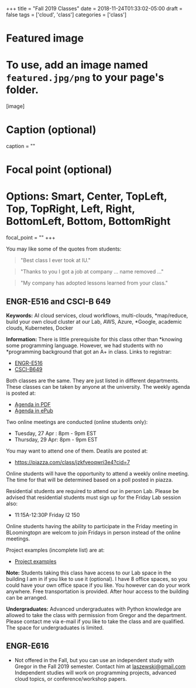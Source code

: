 +++
title = "Fall 2019 Classes"
date = 2018-11-24T01:33:02-05:00
draft = false
tags = ['cloud', 'class']
categories = ['class']

# Featured image
# To use, add an image named `featured.jpg/png` to your page's folder. 
[image]
  # Caption (optional)
  caption = ""

  # Focal point (optional)
  # Options: Smart, Center, TopLeft, Top, TopRight, Left, Right, BottomLeft, Bottom, BottomRight
  focal_point = ""
+++


You may like some of the quotes from students: 

> "Best class I ever took at IU."

> "Thanks to you I got a job at company ... name removed ..."

> "My company has adopted lessons learned from your class."



## ENGR-E516 and CSCI-B 649

**Keywords:** AI cloud services, cloud workflows, multi-clouds,
*map/reduce, build your own cloud cluster at our Lab, AWS, Azure,
*Google, academic clouds, Kubernetes, Docker

**Information:** There is little prerequisite for this class other than
*knowing some programming language. However, we had students with no
*programming background that got an A+ in class. Links to registrar:

* [ENGR-E516](https://registrar.indiana.edu/browser/soc4198/ENGR/ENGR-E516.shtml)
* [CSCI-B649](https://registrar.indiana.edu/browser/soc4198/CSCI/CSCI-B649.shtml)

Both classes are the same. They are just listed in different
departments. These classes can be taken by anyone at the university. The
weekly agenda is posted at:

* [Agenda in PDF](https://cloudmesh-community.github.io/book/vonLaszewski-e516.pdf)
* [Agenda in ePub](https://cloudmesh-community.github.io/book/vonLaszewski-e516.epub)

Two online meetings are conducted (online students only):

* Tuesday, 27 Apr : 8pm - 9pm EST
* Thursday, 29 Apr: 8pm - 9pm EST

You may want to attend one of them. Deatils are posted at:

* https://piazza.com/class/jzkfveoqwri3e4?cid=7

Online students will have the opportunity to attend a weekly online
meeting. The time for that will be determined based on a poll posted in
piazza.

Residential students are required to attend our in person Lab. Please be
advised that residential students must sign up for the Friday Lab
session also:
 
* 11:15A-12:30P   Friday      I2 150  
 
Online students having the ability to participate in the Friday meeting
in BLoomingtopn are welcom to join Fridays in person instead of the
online meetings.


Project examples (incomplete list) are at:

* [Project examples](https://cloudmesh.github.io/cloudmesh-manual/projects/index.html)

 
**Note:** Students taking this class have access to our Lab space in the
building I am in if you like to use it (optional). I have 8 office
spaces, so you could have your own office space if you like. You
however can do your work anywhere. Free transportation is provided.
After hour access to the building can be arranged.

**Undergraduates:** Advanced undergraduates with Python knowledge are
allowed to take the class with permission from Gregor and the
department. Please contact me via e-mail if you like to take the class
and are qualified. The space for undergraduates is limited.

## ENGR-E616

* Not offered in the Fall, but you can use an independent study with
  Gregor in the Fall 2019 semester. Contact him at <laszewski@gmail.com>
  Independent studies will work on programming projects, advanced cloud
  topics, or conference/workshop papers.

